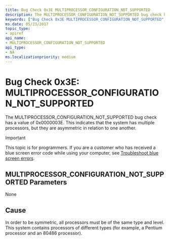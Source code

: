 ```yaml
---
title: Bug Check 0x3E MULTIPROCESSOR_CONFIGURATION_NOT_SUPPORTED
description: The MULTIPROCESSOR_CONFIGURATION_NOT_SUPPORTED bug check has a value of 0x0000003E. This indicates that the system has multiple processors, but they are asymmetric in relation to one another.
keywords: ["Bug Check 0x3E MULTIPROCESSOR_CONFIGURATION_NOT_SUPPORTED", "MULTIPROCESSOR_CONFIGURATION_NOT_SUPPORTED"]
ms.date: 05/23/2017
topic_type:
- apiref
api_name:
- MULTIPROCESSOR_CONFIGURATION_NOT_SUPPORTED
api_type:
- NA
ms.localizationpriority: medium
---
```


# Bug Check 0x3E: MULTIPROCESSOR\_CONFIGURATION\_NOT\_SUPPORTED


The MULTIPROCESSOR\_CONFIGURATION\_NOT\_SUPPORTED bug check has a value of 0x0000003E. This indicates that the system has multiple processors, but they are asymmetric in relation to one another.

> [!IMPORTANT]
> This topic is for programmers. If you are a customer who has received a blue screen error code while using your computer, see [Troubleshoot blue screen errors](https://www.windows.com/stopcode).


## MULTIPROCESSOR\_CONFIGURATION\_NOT\_SUPPORTED Parameters


None

## Cause

In order to be symmetric, all processors must be of the same type and level. This system contains processors of different types (for example, a Pentium processor and an 80486 processor).

 

 




